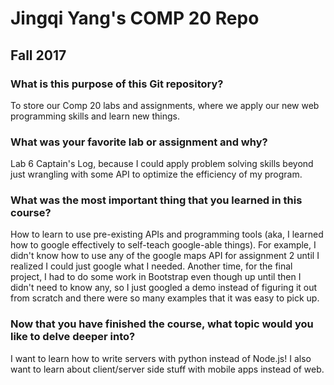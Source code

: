 # Jingqi Yang's COMP 20 Repo
## Fall 2017

### What is this purpose of this Git repository?
To store our Comp 20 labs and assignments, where we apply our new web programming skills and learn new things.

### What was your favorite lab or assignment and why?
Lab 6 Captain's Log, because I could apply problem solving skills beyond just wrangling with some API to optimize the efficiency of my program.

### What was the most important thing that you learned in this course?
How to learn to use pre-existing APIs and programming tools (aka, I learned how to google effectively to self-teach google-able things). For example, I didn't know how to use any of the google maps API for assignment 2 until I realized I could just google what I needed. Another time, for the final project, I had to do some work in Bootstrap even though up until then I didn't need to know any, so I just googled a demo instead of figuring it out from scratch and there were so many examples that it was easy to pick up.

### Now that you have finished the course, what topic would you like to delve deeper into?
I want to learn how to write servers with python instead of Node.js! I also want to learn about client/server side stuff with mobile apps instead of web.